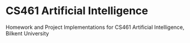 # CS461 Artificial Intelligence
 Homework and Project Implementations for CS461 Artificial Intelligence, Bilkent University
